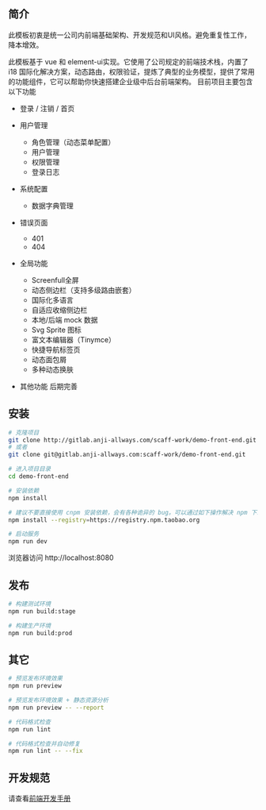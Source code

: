 ## 简介
此模板初衷是统一公司内前端基础架构、开发规范和UI风格。避免重复性工作，降本增效。

此模板基于 vue 和 element-ui实现。它使用了公司规定的前端技术栈，内置了 i18 国际化解决方案，动态路由，权限验证，提炼了典型的业务模型，提供了常用的功能组件，它可以帮助你快速搭建企业级中后台前端架构。
目前项目主要包含以下功能

- 登录 / 注销 / 首页

- 用户管理
  - 角色管理（动态菜单配置）
  - 用户管理
  - 权限管理
  - 登录日志

- 系统配置
  - 数据字典管理

- 错误页面
  - 401
  - 404

- 全局功能
  - Screenfull全屏 
  - 动态侧边栏（支持多级路由嵌套）
  - 国际化多语言
  - 自适应收缩侧边栏
  - 本地/后端 mock 数据
  - Svg Sprite 图标
  - 富文本编辑器（Tinymce）
  - 快捷导航标签页
  - 动态面包屑
  - 多种动态换肤

- 其他功能 后期完善
## 安装

```bash
# 克隆项目
git clone http://gitlab.anji-allways.com/scaff-work/demo-front-end.git
# 或者
git clone git@gitlab.anji-allways.com:scaff-work/demo-front-end.git

# 进入项目目录
cd demo-front-end

# 安装依赖
npm install

# 建议不要直接使用 cnpm 安装依赖，会有各种诡异的 bug。可以通过如下操作解决 npm 下载速度慢的问题
npm install --registry=https://registry.npm.taobao.org

# 启动服务
npm run dev
```

浏览器访问 http://localhost:8080

## 发布

```bash
# 构建测试环境
npm run build:stage

# 构建生产环境
npm run build:prod
```

## 其它

```bash
# 预览发布环境效果
npm run preview

# 预览发布环境效果 + 静态资源分析
npm run preview -- --report

# 代码格式检查
npm run lint

# 代码格式检查并自动修复
npm run lint -- --fix
```


## 开发规范
请查看[前端开发手册](http://gitlab.anji-allways.com/scaff-work/demo-front-end/blob/master/前端开发手册.docx)